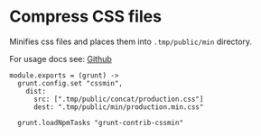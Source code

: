 
# Compress CSS files

Minifies css files and places them into `.tmp/public/min` directory.

For usage docs see: [Github](https://github.com/gruntjs/grunt-contrib-cssmin)

    module.exports = (grunt) ->
      grunt.config.set "cssmin",
        dist:
          src: [".tmp/public/concat/production.css"]
          dest: ".tmp/public/min/production.min.css"

      grunt.loadNpmTasks "grunt-contrib-cssmin"
